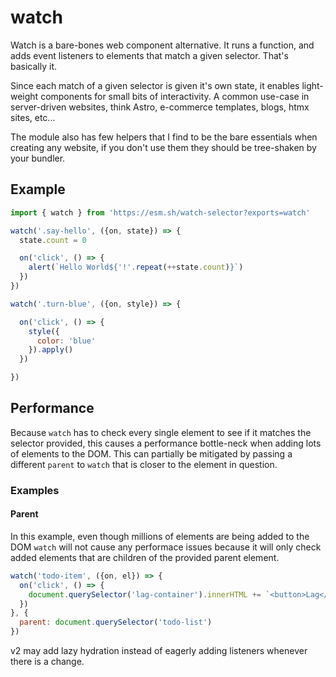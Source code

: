 # watch
Watch is a bare-bones web component alternative. It runs a function, and adds event listeners to elements that match a given selector. That's basically it. 

Since each match of a given selector is given it's own state, it enables light-weight components for small bits of interactivity. A common use-case in server-driven websites, think Astro, e-commerce templates, blogs, htmx sites, etc...

The module also has few helpers that I find to be the bare essentials when creating any website, if you don't use them they should be tree-shaken by your bundler.

## Example 

```js
import { watch } from 'https://esm.sh/watch-selector?exports=watch'

watch('.say-hello', ({on, state}) => {
  state.count = 0

  on('click', () => {
    alert(`Hello World${'!'.repeat(++state.count)}`)
  })
})

watch('.turn-blue', ({on, style}) => {

  on('click', () => {
    style({
      color: 'blue'
    }).apply()
  })

})

```



## Performance
Because `watch` has to check every single element to see if it matches the selector provided, this causes a performance bottle-neck when adding lots of elements to the DOM. This can partially be mitigated by passing a different `parent` to `watch` that is closer to the element in question.

### Examples

#### Parent
In this example, even though millions of elements are being added to the DOM `watch` will not cause any performace issues because it will only check added elements that are children of the provided parent element. 
```js
watch('todo-item', ({on, el}) => {
  on('click', () => {
    document.querySelector('lag-container').innerHTML += `<button>Lag</button>`.repeat(100000000)
  })
}, {
  parent: document.querySelector('todo-list')
})

```



v2 may add lazy hydration instead of eagerly adding listeners whenever there is a change.
